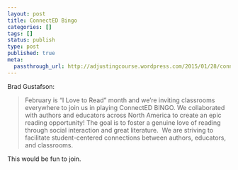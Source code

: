 ```yaml
---
layout: post
title: ConnectED Bingo
categories: []
tags: []
status: publish
type: post
published: true
meta:
  passthrough_url: http://adjustingcourse.wordpress.com/2015/01/28/connected-bingo/
---
```


Brad Gustafson:


>February is “I Love to Read” month and we’re inviting classrooms everywhere to join us in playing ConnectED BINGO. We collaborated with authors and educators across North America to create an epic reading opportunity! The goal is to foster a genuine love of reading through social interaction and great literature.  We are striving to facilitate student-centered connections between authors, educators, and classrooms.



This would be fun to join.
